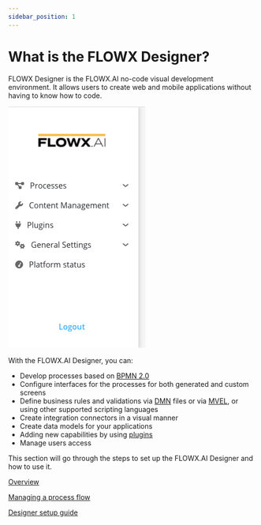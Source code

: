 ```yaml
---
sidebar_position: 1
---
```


# What is the FLOWX Designer?

FLOWX Designer is the FLOWX.AI no-code visual development environment. It allows users to create web and mobile applications without having to know how to code.

![image alt](./img/flowx-designer.png#center)

With the FLOWX.AI Designer, you can:

* Develop processes based on [BPMN 2.0](../platform-overview/frameworks-and-standards/business-process-industry-standards/intro-to-bpmn)
* Configure interfaces for the processes for both generated and custom screens
* Define business rules and validations via [DMN](../platform-overview/frameworks-and-standards/business-process-industry-standards/intro-to-dmn.md) files or via [MVEL](../platform-overview/frameworks-and-standards/business-process-industry-standards/intro-to-mvel.md), or using other supported scripting languages
* Create integration connectors in a visual manner
* Create data models for your applications
* Adding new capabilities by using [plugins](../platform-deep-dive/plugins/plugins.md)
* Manage users access

This section will go through the steps to set up the FLOWX.AI Designer and how to use it.


[Overview](overview)

[Managing a process flow](managing-a-process-flow/)

[Designer setup guide](designer-setup-guide/)





